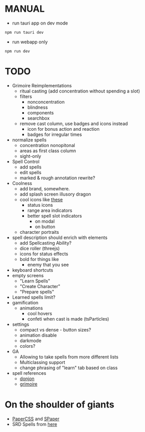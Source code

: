 # MANUAL

- run tauri app on dev mode

```
npm run tauri dev
```

- run webapp only

```
npm run dev
```

# TODO
- Grimoire Reimplementations
  - ritual casting (add concentration without spending a slot)
  - filters
    - nonconcentration
    - blindness
    - components
    - searchbox
  - remove cast column, use badges and icons instead
    - icon for bonus action and reaction
    - badges for irregular times
- normalize spells
  - concentration nonopitonal
  - areas as first class column
  - sight-only
- Spell Control
  - add spells
  - edit spells
  - marked & rough annotation rewrite?
- Coolness
  - add brand, somewhere.
  - add splash screen illusory dragon
  - cool icons like [these](https://donjon.bin.sh/5e/quickref/)
    - status icons
    - range area indicators
    - better spell slot indicators
      - on modal
      - on button
  - character portraits
- spell description should enrich with elements
  - add Spellcasting Ability?
  - dice roller (threejs)
  - icons for status effects
  - bold for things like
    - enemy that you see
- keyboard shortcuts
- empty screens
  - "Learn Spells"
  - "Create Character"
  - "Prepare spells"
- Learned spells limit?
- gamification
  - animations
    - cool hovers
    - confeti when cast is made (tsParticles)
- settings
    - compact vs dense - button sizes?
    - animation disable
    - darkmode
    - colors?
- GA
  - Allowing to take spells from more different lists
  - Multiclassing support
  - change phrasing of "learn" tab based on class
- spell references
  - [donjon](https://donjon.bin.sh/5e/spells/)
  - [grimoire](https://raw.githubusercontent.com/avshyz/grimoire/main/src/data.ts?token=GHSAT0AAAAAACCMZTMJSYHEFD2U2FCMAZFMZDZ2QWA)

# On the shoulder of giants
- [PaperCSS](https://www.getpapercss.com/docs/content/typography/) and [SPaper](https://oli8.github.io/spaper/?ref=madewithsvelte.com#/components/Checkbox)
- SRD Spells from [here](https://github.com/vorpalhex/srd_spells)
